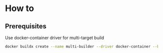 # How to

## Prerequisites

Use docker-container driver for multi-target build

```bash
docker buildx create --name multi-builder --driver docker-container --bootstrap
```

